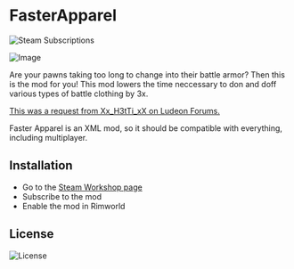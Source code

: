 # FasterApparel

![Steam Subscriptions](https://img.shields.io/steam/subscriptions/1780328624?style=for-the-badge&logo=steam)

![Image](https://github.com/winggar/FasterApparel/blob/master/About/Preview.png)

Are your pawns taking too long to change into their battle armor? Then this is the mod for you! This mod lowers the time neccessary to don and doff various types of battle clothing by 3x.

[This was a request from Xx_H3tTi_xX on Ludeon Forums.](https://ludeon.com/forums/index.php?topic=49026.msg460737#msg460737)

Faster Apparel is an XML mod, so it should be compatible with everything, including multiplayer.

## Installation

 - Go to the [Steam Workshop page](https://ludeon.com/forums/index.php?topic=49026.msg460737#msg460737)
 - Subscribe to the mod
 - Enable the mod in Rimworld

## License

![License](https://img.shields.io/github/license/winggar/FasterApparel?style=for-the-badge)
